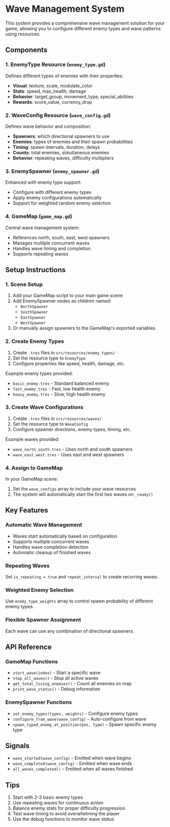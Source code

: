# Wave Management System

This system provides a comprehensive wave management solution for your game, allowing you to configure different enemy types and wave patterns using resources.

## Components

### 1. EnemyType Resource (`enemy_type.gd`)
Defines different types of enemies with their properties:
- **Visual**: texture, scale, modulate_color
- **Stats**: speed, max_health, damage
- **Behavior**: target_group, movement_type, special_abilities
- **Rewards**: score_value, currency_drop

### 2. WaveConfig Resource (`wave_config.gd`)
Defines wave behavior and composition:
- **Spawners**: which directional spawners to use
- **Enemies**: types of enemies and their spawn probabilities
- **Timing**: spawn intervals, duration, delays
- **Counts**: total enemies, simultaneous enemies
- **Behavior**: repeating waves, difficulty multipliers

### 3. EnemySpawner (`enemy_spawner.gd`)
Enhanced with enemy type support:
- Configure with different enemy types
- Apply enemy configurations automatically
- Support for weighted random enemy selection

### 4. GameMap (`game_map.gd`)
Central wave management system:
- References north, south, east, west spawners
- Manages multiple concurrent waves
- Handles wave timing and completion
- Supports repeating waves

## Setup Instructions

### 1. Scene Setup
1. Add your GameMap script to your main game scene
2. Add EnemySpawner nodes as children named:
   - `NorthSpawner`
   - `SouthSpawner` 
   - `EastSpawner`
   - `WestSpawner`
3. Or manually assign spawners to the GameMap's exported variables

### 2. Create Enemy Types
1. Create `.tres` files in `src/resources/enemy_types/`
2. Set the resource type to `EnemyType`
3. Configure properties like speed, health, damage, etc.

Example enemy types provided:
- `basic_enemy.tres` - Standard balanced enemy
- `fast_enemy.tres` - Fast, low health enemy  
- `heavy_enemy.tres` - Slow, high health enemy

### 3. Create Wave Configurations
1. Create `.tres` files in `src/resources/waves/`
2. Set the resource type to `WaveConfig`
3. Configure spawner directions, enemy types, timing, etc.

Example waves provided:
- `wave_north_south.tres` - Uses north and south spawners
- `wave_east_west.tres` - Uses east and west spawners

### 4. Assign to GameMap
In your GameMap scene:
1. Set the `wave_configs` array to include your wave resources
2. The system will automatically start the first two waves on `_ready()`

## Key Features

### Automatic Wave Management
- Waves start automatically based on configuration
- Supports multiple concurrent waves
- Handles wave completion detection
- Automatic cleanup of finished waves

### Repeating Waves
Set `is_repeating = true` and `repeat_interval` to create recurring waves.

### Weighted Enemy Selection
Use `enemy_type_weights` array to control spawn probability of different enemy types.

### Flexible Spawner Assignment
Each wave can use any combination of directional spawners.

## API Reference

### GameMap Functions
- `start_wave(index)` - Start a specific wave
- `stop_all_waves()` - Stop all active waves
- `get_total_living_enemies()` - Count all enemies on map
- `print_wave_status()` - Debug information

### EnemySpawner Functions
- `set_enemy_types(types, weights)` - Configure enemy types
- `configure_from_wave(wave_config)` - Auto-configure from wave
- `spawn_typed_enemy_at_position(pos, type)` - Spawn specific enemy type

## Signals
- `wave_started(wave_config)` - Emitted when wave begins
- `wave_completed(wave_config)` - Emitted when wave ends
- `all_waves_completed()` - Emitted when all waves finished

## Tips
1. Start with 2-3 basic enemy types
2. Use repeating waves for continuous action
3. Balance enemy stats for proper difficulty progression
4. Test wave timing to avoid overwhelming the player
5. Use the debug functions to monitor wave status